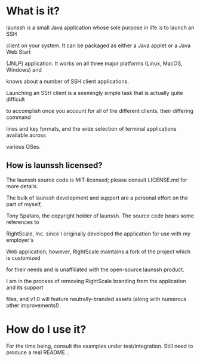 # What is it?


launssh is a small Java application whose sole purpose in life is to launch
an SSH

client on your system. It can be packaged as either a Java applet or a Java
Web Start

(JNLP) application. It works on all three major platforms (Linux, MacOS,
Windows) and

knows about a number of SSH client applications.


Launching an SSH client is a seemingly simple task that is actually quite
difficult

to accomplish once you account for all of the different clients, their
differing command

lines and key formats, and the wide selection of terminal applications
available across

various OSes.


## How is launssh licensed?


The launssh source code is MIT-licensed; please consult LICENSE.md for more
details.


The bulk of launssh development and support are a personal effort on the
part of myself,

Tony Spataro, the copyright holder of launssh. The source code bears some
references to

RightScale, Inc. since I originally developed the application for use with
my employer's

Web application; however, RightScale maintains a fork of the project which
is customized

for their needs and is unaffiliated with the open-source launssh product.


I am in the process of removing RightScale branding from the application
and its support

files, and v1.0 will feature neutrally-branded assets (along with numerous
other improvements!)


# How do I use it?


For the time being, consult the examples under test/integration. Still need
to produce a real README...

